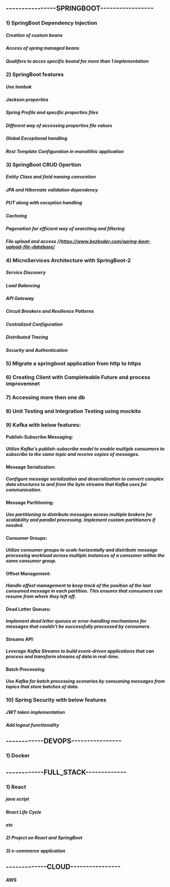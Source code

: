  
## ----------------SPRINGBOOT-----------------

### 1) SpringBoot Dependency Injection
##### Creation of custom beans
##### Access of spring managed beans
##### Qualifers to acces specific beand for more than 1 implementation

### 2) SpringBoot features
#####  Use lombok
#####  Jackson properties
#####  Spring Profile and specific properties files
#####  Different way of accessing properties file values
#####  Global Exceptional handling 
#####  Rest Template Configuration in monolithic application


### 3) SpringBoot CRUD Opertion
##### Entity Class and field naming convention 
##### JPA and Hibernate validation dependency
##### PUT along with exception handling
##### Cacheing
##### Pagenation for efficient way of searching and filtering
##### File upload and access //https://www.bezkoder.com/spring-boot-upload-file-database/

### 4) MicroServices Architecture with SpringBoot-2
##### Service Discovery
##### Load Balancing
##### API Gateway
##### Circuit Breakers and Resilience Patterns
##### Centralized Configuration
##### Distributed Tracing
##### Security and Authentication

### 5) Migrate a springboot application from http to https

### 6) Creating Client with Completeable Future and process improvemnet

### 7) Accessing more then one db

### 8) Unit Testing and Integration Testing using mockito

### 9) Kafka with below features:
#### Publish-Subscribe Messaging:
#####      Utilize Kafka's publish-subscribe model to enable multiple consumers to subscribe to the same topic and receive copies of messages.
#### Message Serialization:
#####      Configure message serialization and deserialization to convert complex data structures to and from the byte streams that Kafka uses for communication.
#### Message Partitioning:
#####      Use partitioning to distribute messages across multiple brokers for scalability and parallel processing. Implement custom partitioners if needed.
#### Consumer Groups:
#####      Utilize consumer groups to scale horizontally and distribute message processing workload across multiple instances of a consumer within the same consumer group.
#### Offset Management:
#####      Handle offset management to keep track of the position of the last consumed message in each partition. This ensures that consumers can resume from where they left off.
#### Dead Letter Queues:
#####      Implement dead letter queues or error-handling mechanisms for messages that couldn't be successfully processed by consumers.
#### Streams API:
#####      Leverage Kafka Streams to build event-driven applications that can process and transform streams of data in real-time.
#### Batch Processing:
#####      Use Kafka for batch processing scenarios by consuming messages from topics that store batches of data.

### 10) Spring Security with below features
##### JWT token implementation
##### Add logout functionality

## ------------DEVOPS----------------
### 1) Docker

## ------------FULL_STACK-------------
### 1) React
##### java script
##### React Life Cycle
##### etc
##### 2) Project on React and SpringBoot
##### 3) e-commerce application

## -------------CLOUD----------------
##### AWS
        
